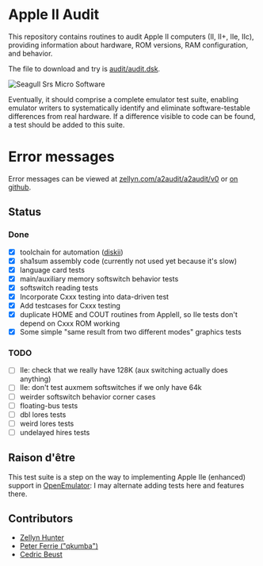 # Apple II Audit

This repository contains routines to audit Apple II computers (II,
II+, IIe, IIc), providing information about hardware, ROM versions,
RAM configuration, and behavior.

The file to download and try is
[audit/audit.dsk](https://github.com/zellyn/a2audit/blob/master/audit/audit.dsk).

![Seagull Srs Micro Software](img/seagull-srs.png)

Eventually, it should comprise a complete emulator test suite,
enabling emulator writers to systematically identify and eliminate
software-testable differences from real hardware. If a difference
visible to code can be found, a test should be added to this suite.

# Error messages

Error messages can be viewed at
[zellyn.com/a2audit/a2audit/v0](http://zellyn.com/a2audit/v0/) or
[on github](https://github.com/zellyn/a2audit/blob/master/v0/index.md).

## Status

### Done

- [x] toolchain for automation ([diskii](https://github.com/zellyn/diskii))
- [x] sha1sum assembly code (currently not used yet because it's slow)
- [x] language card tests
- [x] main/auxiliary memory softswitch behavior tests
- [x] softswitch reading tests
- [x] Incorporate Cxxx testing into data-driven test
- [x] Add testcases for Cxxx testing
- [x] duplicate HOME and COUT routines from AppleII, so IIe tests
      don't depend on Cxxx ROM working
- [x] Some simple "same result from two different modes" graphics tests

### TODO

- [ ] IIe: check that we really have 128K (aux switching actually does
      anything)
- [ ] IIe: don't test auxmem softswitches if we only have 64k
- [ ] weirder softswitch behavior corner cases
- [ ] floating-bus tests
- [ ] dbl lores tests
- [ ] weird lores tests
- [ ] undelayed hires tests

## Raison d'être

This test suite is a step on the way to implementing Apple IIe
(enhanced) support in
[OpenEmulator](http://openemulatorproject.github.io/): I may alternate
adding tests here and features there.

## Contributors

- [Zellyn Hunter](https://github.com/zellyn)
- [Peter Ferrie ("qkumba")](https://github.com/peterferrie)
- [Cedric Beust](https://github.com/cbeust)

